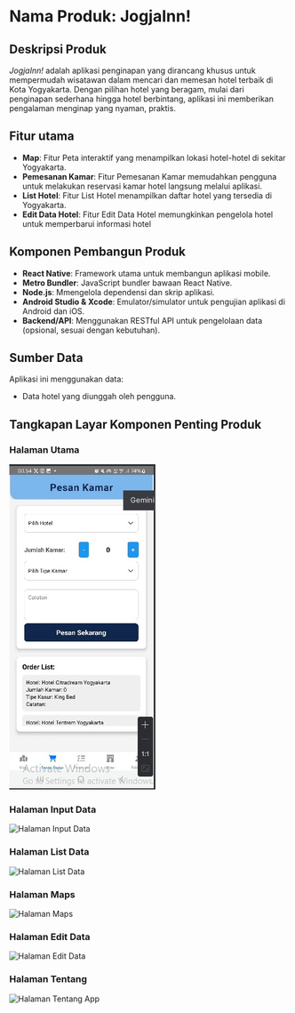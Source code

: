 # Nama Produk: JogjaInn!

## Deskripsi Produk
*JogjaInn!* adalah aplikasi penginapan yang dirancang khusus untuk mempermudah wisatawan dalam mencari dan memesan hotel terbaik di Kota Yogyakarta. Dengan pilihan hotel yang beragam, mulai dari penginapan sederhana hingga hotel berbintang, aplikasi ini memberikan pengalaman menginap yang nyaman, praktis.

## Fitur utama
- **Map**: Fitur Peta interaktif yang menampilkan lokasi hotel-hotel di sekitar Yogyakarta. 
- **Pemesanan Kamar**: Fitur Pemesanan Kamar memudahkan pengguna untuk melakukan reservasi kamar hotel langsung melalui aplikasi.
- **List Hotel**: Fitur List Hotel menampilkan daftar hotel yang tersedia di Yogyakarta.
- **Edit Data Hotel**: Fitur Edit Data Hotel memungkinkan pengelola hotel untuk memperbarui informasi hotel

## Komponen Pembangun Produk
- **React Native**: Framework utama untuk membangun aplikasi mobile.
- **Metro Bundler**: JavaScript bundler bawaan React Native.
- **Node.js**: Mmengelola dependensi dan skrip aplikasi.
- **Android Studio & Xcode**: Emulator/simulator untuk pengujian aplikasi di Android dan iOS.
- **Backend/API**: Menggunakan RESTful API untuk pengelolaan data (opsional, sesuai dengan kebutuhan).

## Sumber Data
Aplikasi ini menggunakan data:
- Data hotel yang diunggah oleh pengguna.

## Tangkapan Layar Komponen Penting Produk
### Halaman Utama
![Halaman Utama](./screenshots/pesan.jpeg)

### Halaman Input Data
![Halaman Input Data](./screenshots/inputdata.jpeg)

### Halaman List Data
![Halaman List Data](./screenshots/datatanaman.jpeg)

### Halaman Maps
![Halaman Maps](./screenshots/map.jpeg)

### Halaman Edit Data
![Halaman Edit Data](./screenshots/edit.jpeg)

### Halaman Tentang
![Halaman Tentang App](./screenshots/tentang.jpeg)

